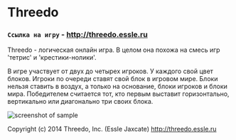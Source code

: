 # Threedo
### `Ссылка на игру` - http://threedo.essle.ru

Threedo - логическая онлайн игра. В целом она похожа на смесь игр 'тетрис' и 'крестики-нолики'.

В игре участвует от двух до четырех игроков. У каждого свой цвет блоков. Игроки по очереди ставят свой блок в игровом мире. Блоки нельзя ставить в воздух, а только на основание, блоки игроков и блоки мира. 
Победителем считается тот, кто первым выставит горизонтально, вертикально или диагонально три своих блока.

![screenshot of sample](http://s8.hostingkartinok.com/uploads/images/2016/08/c980abc4f9043c962795c27890a17aa0.jpg)

Copyright (c) 2014 Threedo, Inc. (Essle Jaxcate) http://threedo.essle.ru

